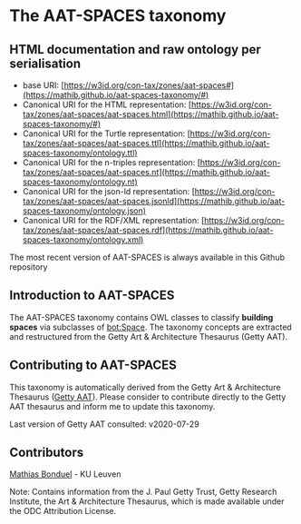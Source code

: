 # The AAT-SPACES taxonomy

## HTML documentation and raw ontology per serialisation

* base URI: [https://w3id.org/con-tax/zones/aat-spaces#](https://mathib.github.io/aat-spaces-taxonomy/#)
* Canonical URI for the HTML representation: [https://w3id.org/con-tax/zones/aat-spaces/aat-spaces.html](https://mathib.github.io/aat-spaces-taxonomy/#)
* Canonical URI for the Turtle representation: [https://w3id.org/con-tax/zones/aat-spaces/aat-spaces.ttl](https://mathib.github.io/aat-spaces-taxonomy/ontology.ttl)
* Canonical URI for the n-triples representation: [https://w3id.org/con-tax/zones/aat-spaces/aat-spaces.nt](https://mathib.github.io/aat-spaces-taxonomy/ontology.nt)
* Canonical URI for the json-ld representation: [https://w3id.org/con-tax/zones/aat-spaces/aat-spaces.jsonld](https://mathib.github.io/aat-spaces-taxonomy/ontology.json)
* Canonical URI for the RDF/XML representation: [https://w3id.org/con-tax/zones/aat-spaces/aat-spaces.rdf](https://mathib.github.io/aat-spaces-taxonomy/ontology.xml)

The most recent version of AAT-SPACES is always available in this Github repository

## Introduction to AAT-SPACES

The AAT-SPACES taxonomy contains OWL classes to classify **building spaces** via subclasses of [bot:Space](https://w3id.org/bot#Space). The taxonomy concepts are extracted and restructured from the Getty Art & Architecture Thesaurus (Getty AAT).

## Contributing to AAT-SPACES

This taxonomy is automatically derived from the Getty Art & Architecture Thesaurus ([Getty AAT](https://www.getty.edu/research/tools/vocabularies/aat/about.html)). 
Please consider to contribute directly to the Getty AAT thesaurus and inform me to update this taxonomy.

Last version of Getty AAT consulted: v2020-07-29

## Contributors

[Mathias Bonduel](https://github.com/mathib) - KU Leuven

Note: Contains information from the J. Paul Getty Trust, Getty Research Institute, the Art & Architecture Thesaurus, which is made available under the ODC Attribution License.